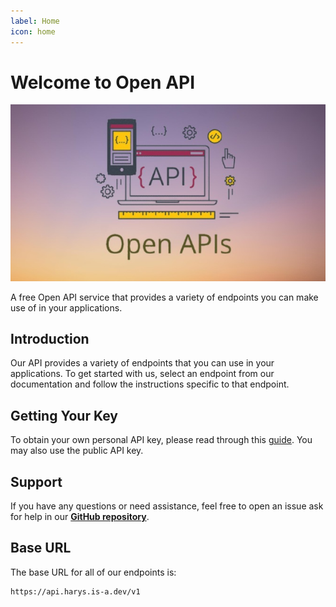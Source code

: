 ```yaml
---
label: Home
icon: home
---
```

# Welcome to Open API
![](media/cover.png)

A free Open API service that provides a variety of endpoints you can make use of in your applications.

## Introduction
Our API provides a variety of endpoints that you can use in your applications. To get started with us, select an endpoint from our documentation and follow the instructions specific to that endpoint.

## Getting Your Key
To obtain your own personal API key, please read through this [guide](api-key.md). You may also use the public API key.

## Support
If you have any questions or need assistance, feel free to open an issue ask for help in our [**GitHub repository**](https://github.com/harys722/open-api).

## Base URL
The base URL for all of our endpoints is:
```
https://api.harys.is-a.dev/v1
```
